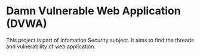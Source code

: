# Damn Vulnerable Web Application (DVWA)

This project is part of Infomation Security subject. It aims to find the threads and vulnerability of web application.
